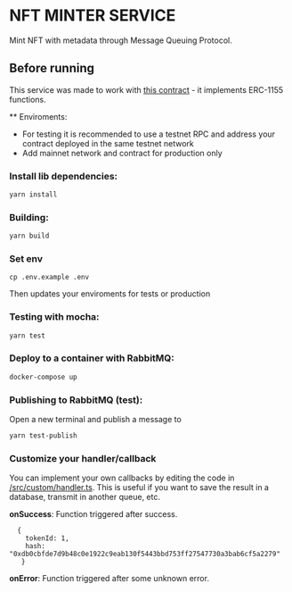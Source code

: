 # NFT MINTER SERVICE
Mint NFT with metadata through Message Queuing Protocol.

## Before running
This service was made to work with [this contract](https://github.com/anarkrypto/nft-minter/blob/main/contracts/NFT.sol) - it implements ERC-1155 functions.

** Enviroments:
- For testing it is recommended to use a testnet RPC and address your contract deployed in the same testnet network
- Add mainnet network and contract for production only

### Install lib dependencies:
```bash
yarn install
```

### Building:
```bash
yarn build
```

### Set env
```# Create your .env:
cp .env.example .env
```
Then updates your enviroments for tests or production

### Testing with mocha:
```bash
yarn test
```

### Deploy to a container with RabbitMQ:
```bash
docker-compose up
```

### Publishing to RabbitMQ (test):
Open a new terminal and publish a message to 
```bash
yarn test-publish
```

### Customize your handler/callback

You can implement your own callbacks by editing the code in [/src/custom/handler.ts](https://github.com/anarkrypto/nft-minter-service/blob/main/src/custom/handler.ts). This is useful if you want to save the result in a database, transmit in another queue, etc.

**onSuccess**: Function triggered after success. 
```
  {
    tokenId: 1,
    hash: "0xdb0cbfde7d9b48c0e1922c9eab130f5443bbd753ff27547730a3bab6cf5a2279"
   }
```

**onError**: Function triggered after some unknown error.
 
